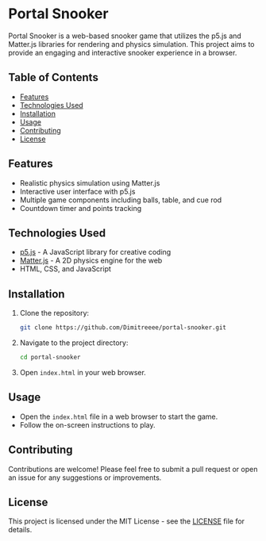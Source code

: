 # Portal Snooker

Portal Snooker is a web-based snooker game that utilizes the p5.js and Matter.js libraries for rendering and physics simulation. This project aims to provide an engaging and interactive snooker experience in a browser.

## Table of Contents

- [Features](#features)
- [Technologies Used](#technologies-used)
- [Installation](#installation)
- [Usage](#usage)
- [Contributing](#contributing)
- [License](#license)

## Features

- Realistic physics simulation using Matter.js
- Interactive user interface with p5.js
- Multiple game components including balls, table, and cue rod
- Countdown timer and points tracking

## Technologies Used

- [p5.js](https://p5js.org/) - A JavaScript library for creative coding
- [Matter.js](https://brm.io/matter-js/) - A 2D physics engine for the web
- HTML, CSS, and JavaScript

## Installation

1. Clone the repository:
   ```bash
   git clone https://github.com/Dimitreeee/portal-snooker.git
   ```
2. Navigate to the project directory:
   ```bash
   cd portal-snooker
   ```
3. Open `index.html` in your web browser.

## Usage

- Open the `index.html` file in a web browser to start the game.
- Follow the on-screen instructions to play.

## Contributing

Contributions are welcome! Please feel free to submit a pull request or open an issue for any suggestions or improvements.

## License

This project is licensed under the MIT License - see the [LICENSE](LICENSE) file for details.
